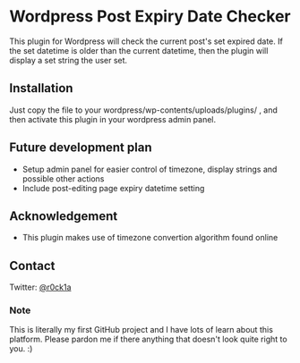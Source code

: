 # Wordpress Post Expiry Date Checker

This plugin for Wordpress will check the current post's set expired date. If the set datetime is older than the current datetime, then the plugin will display a set string the user set.

## Installation

Just copy the file to your wordpress/wp-contents/uploads/plugins/ , and then activate this plugin in your wordpress admin panel.


## Future development plan

- Setup admin panel for easier control of timezone, display strings and possible other actions
- Include post-editing page expiry datetime setting

## Acknowledgement

- This plugin makes use of timezone convertion algorithm found online

## Contact

Twitter: [@r0ck1a](http://twitter.com/r0ck1a)

### Note
This is literally my first GitHub project and I have lots of learn about this platform. Please pardon me if there anything that doesn't look quite right to you. :)